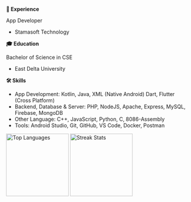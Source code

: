 <strong>🚀 Experience</strong>

App Developer
- Stamasoft Technology

<strong>🎓 Education</strong>

Bachelor of Science in CSE 
- East Delta University

<strong>🛠 Skills</strong>
- App Development: Kotlin, Java, XML (Native Android) Dart, Flutter (Cross Platform)
- Backend, Database & Server: PHP, NodeJS, Apache, Express, MySQL, Firebase, MongoDB
- Other Language: C++, JavaScript, Python, C, 8086-Assembly
- Tools: Android Studio, Git, GitHub, VS Code, Docker, Postman

<p align="left">
  <img src="https://github-readme-stats.vercel.app/api/top-langs/?username=abtaaahi&theme=highcontrast&hide=html,css&hide_border=true&include_all_commits=true&count_private=false&layout=compact&langs_count=6" alt="Top Languages" style="height: 170px;" />
  <img src="https://github-readme-streak-stats.herokuapp.com/?user=abtaaahi&theme=highcontrast&hide_border=true" alt="Streak Stats" style="height: 170px;" />
</p>
<!--
main:

![](https://github-readme-stats.vercel.app/api/top-langs/?username=abtaaahi&theme=highcontrast&hide=html,css&hide_border=true&include_all_commits=false&count_private=false&layout=compact)
![](https://github-readme-streak-stats.herokuapp.com/?user=abtaaahi&theme=highcontrast&hide_border=true)

main repo:
https://github.com/anuraghazra/github-readme-stats

///////////

<p align="left">
  <img src="https://github-readme-stats.vercel.app/api/top-langs/?username=abtaaahi&theme=highcontrast&hide_border=true&hide=html,css&include_all_commits=true&count_private=true" alt="Top Languages" style="height: 200px;" />
  <img src="https://github-readme-streak-stats.herokuapp.com/?user=abtaaahi&theme=highcontrast&hide_border=true" alt="Streak Stats" style="height: 160px;" />
</p>

///////////

![](https://github-readme-stats.vercel.app/api/top-langs/?username=abtaaahi&hide=html,css&theme=midnight-purple&hide_border=true&include_all_commits=false&count_private=false&layout=compact)

<a href="#">
  <img align="left" src="https://my-stats-43gk.vercel.app/api/top-langs/?username=abtaaahi&hide=html,scss,css&langs_count=8&layout=compact&theme=radical&" />
</a>

<p><img align="left" src="https://github-readme-stats.vercel.app/api/top-langs?username=abtaaahi&show_icons=true&locale=en&layout=compact" alt="abtaaahi" /></p> 

<img align="left" height=202 src="https://github-readme-streak-stats-git-main-davids-projects-ad77adcc.vercel.app/?user=abtaaahi&theme=radical"/>


# 💻 Tech Stack:
![C++](https://img.shields.io/badge/c++-%2300599C.svg?style=for-the-badge&logo=c%2B%2B&logoColor=white) ![Dart](https://img.shields.io/badge/dart-%230175C2.svg?style=for-the-badge&logo=dart&logoColor=white) ![JavaScript](https://img.shields.io/badge/javascript-%23323330.svg?style=for-the-badge&logo=javascript&logoColor=%23F7DF1E)
# 📊 GitHub Stats:
![](https://github-readme-stats.vercel.app/api?username=abtaaahi&theme=midnight-purple&hide_border=true&include_all_commits=false&count_private=false)<br/>
![](https://github-readme-streak-stats.herokuapp.com/?user=abtaaahi&theme=midnight-purple&hide_border=true)<br/>
![](https://github-readme-stats.vercel.app/api/top-langs/?username=abtaaahi&theme=midnight-purple&hide_border=true&include_all_commits=false&count_private=false&layout=compact)

-->


<!--
### 🚀 Experience
#### App Developer
- Stamasoft Technology

### 🎓 Education
#### Bachelor of Science in CSE 
- East Delta University

### 🛠 Skills
- App Development: Kotlin, Java, XML (Native Android) Dart, Flutter (Cross Platform)
- Backend, Database & Server: PHP, NodeJS, Apache, Express, MySQL, Firebase, MongoDB
- Other Language: C++, JavaScript, Python, C, 8086-Assembly
- Tools: Android Studio, Git, GitHub, VS Code, Docker, Postman


![](https://github-readme-stats.vercel.app/api/top-langs/?username=abtaaahi&hide=html,css&theme=midnight-purple&hide_border=true&include_all_commits=false&count_private=false&layout=compact)


<a href="#">
  <img align="left" src="https://my-stats-43gk.vercel.app/api/top-langs/?username=abtaaahi&hide=html,scss,css&langs_count=8&layout=compact&theme=radical&" />
</a>

<p><img align="left" src="https://github-readme-stats.vercel.app/api/top-langs?username=abtaaahi&show_icons=true&locale=en&layout=compact" alt="abtaaahi" /></p> 

<img align="left" height=202 src="https://github-readme-streak-stats-git-main-davids-projects-ad77adcc.vercel.app/?user=abtaaahi&theme=radical"/>


# 💻 Tech Stack:
![C++](https://img.shields.io/badge/c++-%2300599C.svg?style=for-the-badge&logo=c%2B%2B&logoColor=white) ![Dart](https://img.shields.io/badge/dart-%230175C2.svg?style=for-the-badge&logo=dart&logoColor=white) ![JavaScript](https://img.shields.io/badge/javascript-%23323330.svg?style=for-the-badge&logo=javascript&logoColor=%23F7DF1E)
# 📊 GitHub Stats:
![](https://github-readme-stats.vercel.app/api?username=abtaaahi&theme=midnight-purple&hide_border=true&include_all_commits=false&count_private=false)<br/>
![](https://github-readme-streak-stats.herokuapp.com/?user=abtaaahi&theme=midnight-purple&hide_border=true)<br/>
![](https://github-readme-stats.vercel.app/api/top-langs/?username=abtaaahi&theme=midnight-purple&hide_border=true&include_all_commits=false&count_private=false&layout=compact)

<table>
  <tr>
    <td><img src="https://github-readme-stats.vercel.app/api/top-langs/?username=abtaaahi&theme=highcontrast&hide=html,css&hide_border=true&include_all_commits=false&count_private=false&layout=compact" alt="Top Languages" style="height: 150px;"></td>
    <td><img src="https://github-readme-streak-stats.herokuapp.com/?user=abtaaahi&theme=highcontrast&hide_border=true" alt="Streak Stats" style="height: 150px;"></td>
  </tr>
</table>

-->
